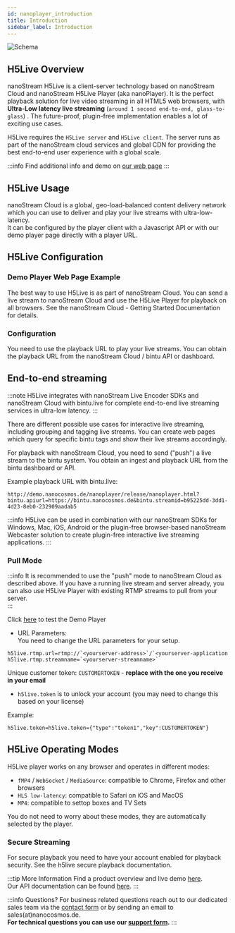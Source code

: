 ```yaml
---
id: nanoplayer_introduction
title: Introduction
sidebar_label: Introduction
---
```

![Schema](https://www.nanocosmos.de/blog/wp-content/uploads/H5Live-Schema.png?direct&600)

## H5Live Overview

nanoStream H5Live is a client-server technology based on nanoStream Cloud and nanoStream H5Live Player (aka nanoPlayer). It is the perfect playback solution for live video streaming in all HTML5 web browsers, with  **Ultra-Low latency live streaming** (`around 1 second end-to-end, glass-to-glass`) . The future-proof, plugin-free implementation enables a lot of exciting use cases. 

H5Live requires the `H5Live server` and `H5Live client`. The server runs as part of the nanoStream cloud services and global CDN for providing the best end-to-end user experience with a global scale.

:::info
Find additional info and demo on [our web page](https://www.nanocosmos.de/h5live)
:::

## H5Live Usage

nanoStream Cloud is a global, geo-load-balanced content delivery network which you can use to deliver and play your live streams with ultra-low-latency.  
It can be configured by the player client with a Javascript API or with our demo player page directly with a player URL.

## H5Live Configuration

### Demo Player Web Page Example

The best way to use H5Live is as part of nanoStream Cloud. You can send a live stream to nanoStream Cloud and use the H5Live Player for playback on all browsers.
See the nanoStream Cloud - Getting Started Documentation for details.

### Configuration

You need to use the playback URL to play your live streams.
You can obtain the playback URL from the nanoStream Cloud / bintu API or dashboard. 

## End-to-end streaming

:::note
H5Live integrates with nanoStream Live Encoder SDKs and nanoStream Cloud with bintu.live for complete end-to-end live streaming services in ultra-low latency.
:::

There are different possible use cases for interactive live streaming, including grouping and tagging live streams. You can create web pages which query for specific bintu tags and show their live streams accordingly.

For playback with nanoStream Cloud, you need to send ("push") a live stream to the bintu system. You obtain an ingest and playback URL from the bintu dashboard or API.  

Example playback URL with bintu.live:

```
http://demo.nanocosmos.de/nanoplayer/release/nanoplayer.html?bintu.apiurl=https://bintu.nanocosmos.de&bintu.streamid=b95225dd-3dd1-4d23-8eb0-232909aadab5
```

:::info
H5Live can be used in combination with our nanoStream SDKs for Windows, Mac, iOS, Android or the plugin-free browser-based nanoStream Webcaster solution to create plugin-free interactive live streaming applications.
:::

### Pull Mode

:::info
It is recommended to use the "push" mode to nanoStream Cloud as described above.
If you have a running live stream and server already, you can also use H5Live Player with existing RTMP streams to pull from your server.  
:::

Click [here](http://demo.nanocosmos.de/nanoplayer/release/nanoplayer.html?h5live.token=%7B%22type%22:%22token1%22,%22key%22:CUSTOMERTOKEN123%22%7D&h5live.rtmp.url=rtmp://streaming.server.com/live&h5live.rtmp.streamname=myStreamName) to test the Demo Player

- URL Parameters: <br/>
You need to change the URL parameters for your setup.

```
h5live.rtmp.url=rtmp://`<yourserver-address>`/`<yourserver-application
h5live.rtmp.streamname=`<yourserver-streamname>`
```

  Unique customer token: `CUSTOMERTOKEN` - **replace with the one you receive in your email**

 - `h5live.token` is to unlock your account (you may need to change this based on your license)

Example: 
```
h5live.token=h5live.token={"type":"token1","key":CUSTOMERTOKEN"}
```

## H5Live Operating Modes

H5Live player works on any browser and operates in different modes:

- `fMP4` / `WebSocket` / `MediaSource`: compatible to Chrome, Firefox and other browsers
- `HLS low-latency`: compatible to Safari on iOS and MacOS
- `MP4`: compatible to settop boxes and TV Sets

You do not need to worry about these modes, they are automatically selected by the player.



### Secure Streaming

For secure playback you need to have your account enabled for playback security. See the h5live secure playback documentation.


:::tip More Information
Find a product overview and live demo [here](https://www.nanocosmos.de/h5live). <br/>
Our API documentation can be found [here](./nanoplayer_api).
:::

:::info Questions?
For business related questions reach out to our dedicated sales team via the [contact form](https://www.nanocosmos.de/contact) or by sending an email to sales(at)nanocosmos.de. <br/>
**For technical questions you can use our [support form](https://www.nanocosmos.de/support).**
:::
